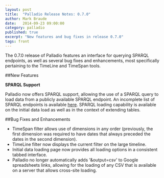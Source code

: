 ```yaml
---
layout: post
title:  "Palladio Release Notes: 0.7.0"
author: Mark Braude
date:   2014-09-23 09:00:00
category: palladio
published: true
excerpt: "New features and bug fixes in release 0.7.0"
tags: front
---
```


The 0.7.0 release of Palladio features an interface for querying SPARQL endpoints, as well as several bug fixes and enhancements, most specifically pertaining to the TimeLine and TimeSpan tools.

##New Features


**SPARQL Support**

Palladio now offers SPARQL support, allowing the use of a SPARQL query to load data from a publicly available SPARQL endpoint. An incomplete list of SPARQL endpoints is available [here](http://www.w3.org/wiki/SparqlEndpoints).
SPARQL loading capability is available on the initial data load as well as in the context of extending tables.


##Bug Fixes and Enhancements

* TimeSpan filter allows use of dimensions in any order (previously, the first dimension was required to have dates that always preceded the dates in the second dimension).* TimeLine filter now displays the current filter on the large timeline.* Initial data loading page now provides all loading options in a consistent tabbed interface.* Palladio no longer automatically adds '&output=csv' to Google spreadsheets links, allowing for the loading of any CSV that is available on a server that allows cross-site loading.
